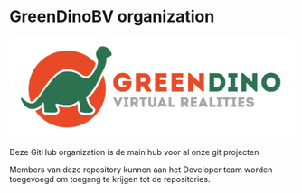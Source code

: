# GreenDinoBV organization

![GreenDino](https://raw.githubusercontent.com/GreenDinoBV/.github/master/profile/logo-greendino.png)

Deze GitHub organization is de main hub voor al onze git projecten.

Members van deze repository kunnen aan het Developer team worden toegevoegd om toegang te krijgen tot de repositories.

<!--
TODO: Contribution guidelines (intern voor nu)
TODO: Useful resources - Where to find documents and which tools to use
-->
